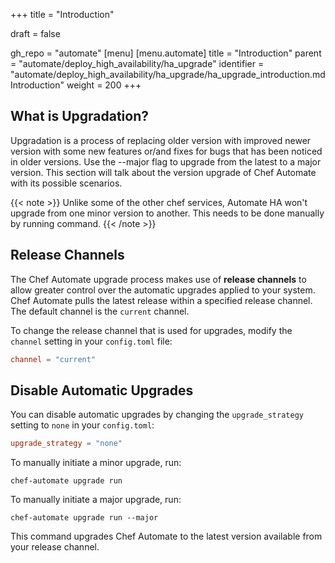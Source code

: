 +++
title = "Introduction"

draft = false

gh_repo = "automate"
[menu]
  [menu.automate]
    title = "Introduction"
    parent = "automate/deploy_high_availability/ha_upgrade"
    identifier = "automate/deploy_high_availability/ha_upgrade/ha_upgrade_introduction.md Introduction"
    weight = 200
+++

## What is Upgradation?

Upgradation is a process of replacing older version with improved newer version with some new features or/and fixes for bugs that has been noticed in older versions. Use the --major flag to upgrade from the latest to a major version. This section will talk about the version upgrade of Chef Automate with its possible scenarios.

{{< note >}} Unlike some of the other chef services, Automate HA won't upgrade from one minor version to another. This needs to be done manually by running command. {{< /note >}}

## Release Channels

The Chef Automate upgrade process makes use of **release channels** to allow greater control over the automatic upgrades applied to your system. Chef Automate pulls the latest release within a specified release channel. The default channel is the `current` channel.

To change the release channel that is used for upgrades, modify the `channel` setting in your `config.toml` file:

```toml
channel = "current"
```

## Disable Automatic Upgrades

You can disable automatic upgrades by changing the `upgrade_strategy` setting to `none` in your `config.toml`:

```toml
upgrade_strategy = "none"
```

To manually initiate a minor upgrade, run:

```shell
chef-automate upgrade run
```

To manually initiate a major upgrade, run:

```shell
chef-automate upgrade run --major
```

This command upgrades Chef Automate to the latest version available from your release channel.
